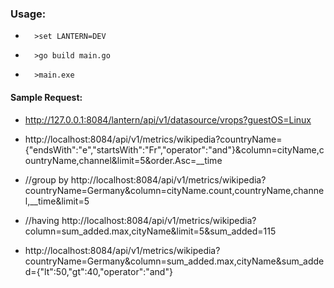 ### Usage:
-       >set LANTERN=DEV
-       >go build main.go
-       >main.exe

#### Sample Request:

- http://127.0.0.1:8084/lantern/api/v1/datasource/vrops?guestOS=Linux

- http://localhost:8084/api/v1/metrics/wikipedia?countryName={"endsWith":"e","startsWith":"Fr","operator":"and"}&column=cityName,countryName,channel&limit=5&order.Asc=__time

- //group by
   http://localhost:8084/api/v1/metrics/wikipedia?countryName=Germany&column=cityName.count,countryName,channel,__time&limit=5

- //having
  http://localhost:8084/api/v1/metrics/wikipedia?column=sum_added.max,cityName&limit=5&sum_added=115

- http://localhost:8084/api/v1/metrics/wikipedia?countryName=Germany&column=sum_added.max,cityName&sum_added={"lt":50,"gt":40,"operator":"and"}
